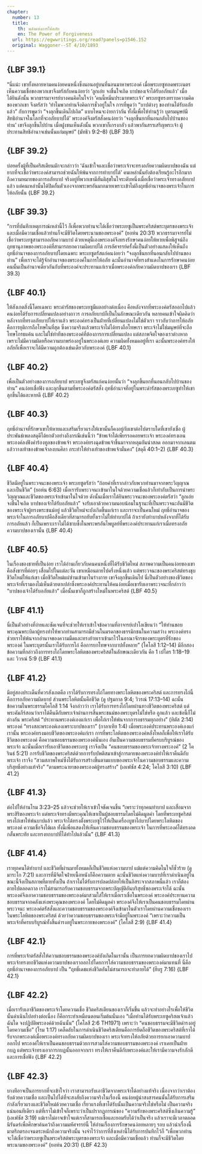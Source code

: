 ```yaml
---
chapter:
  number: 13
  title:
    th: พลังแห่งการให้อภัย
    en: The Power of Forgiveness
  url: https://egwwritings.org/read?panels=p1546.152
  original: Waggoner--ST 4/10/1893
---
```


## {LBF 39.1}

“นี่แน่ะ เขาทั้งหลายหามคนง่อยคนหนึ่งซึ่งนอนอยู่บนที่นอนมาหาพระองค์ เมื่อพระเยซูทอดพระเนตรเห็นความเชื่อของพวกเขาจึงตรัสกับคนง่อยว่า ‘ลูกเอ๋ย จงชื่นใจเถิด บาปของเจ้าได้รับอภัยแล้ว’ เมื่อได้ยินดังนั้น พวกธรรมาจารย์บางคนคิดในใจว่า ‘คนนี้หมิ่นประมาทพระเจ้า’ พระเยซูทรงทราบความคิดของพวกเขา จึงตรัสว่า ‘ทำไมพวกท่านจึงคิดการชั่วอยู่ในใจ การที่พูดว่า “บาปต่างๆ ของท่านได้รับอภัยแล้ว” กับการพูดว่า “จงลุกขึ้นเดินไปเถิด” แบบไหนจะง่ายกว่ากัน ทั้งนี้เพื่อให้ท่านรู้ว่า บุตรมนุษย์มีสิทธิอำนาจในโลกที่จะอภัยบาปได้’ พระองค์จึงตรัสสั่งคนง่อยว่า ‘จงลุกขึ้นยกที่นอนกลับไปบ้านของท่าน’ เขาจึงลุกขึ้นไปบ้าน เมื่อฝูงชนเห็นดังนั้น พวกเขาก็เกรงกลัว แล้วพากันสรรเสริญพระเจ้า ผู้ประทานสิทธิอำนาจเช่นนั้นแก่มนุษย์” (มัทธิว 9:2–8) {LBF 39.1}

## {LBF 39.2}

บ่อยครั้งผู้ที่เป็นคริสเตียนมักจะกล่าวว่า ‘ฉันเข้าใจและเชื่อว่าพระเจ้าจะทรงอภัยความผิดบาปของฉัน แต่ยากที่จะเชื่อว่าพระองค์สามารถช่วยฉันให้พ้นจากการทำบาปได้’ คนเหล่านั้นยังต้องเรียนรู้อะไรอีกมากถึงความหมายของการอภัยบาป จริงอยู่ที่พวกเขามีสันติสุขในใจระดับหนึ่งเมื่อเชื่อว่าพระเจ้าทรงอภัยบาปแล้ว แต่คนเหล่านั้นได้ปิดกั้นตัวเองจากพระพรอันมากมายเพราะเข้าไม่ถึงฤทธิ์อำนาจของพระเจ้าในการให้อภัยนั้น {LBF 39.2}

## {LBF 39.3}

“การที่บันทึกเหตุการณ์เหล่านี้ไว้ ก็เพื่อพวกท่านจะได้เชื่อว่าพระเยซูเป็นพระคริสต์พระบุตรของพระเจ้า และเมื่อมีความเชื่อแล้วท่านก็จะมีชีวิตโดยพระนามของพระองค์” (ยอห์น 20:31) พวกธรรมาจารย์ไม่เชื่อว่าพระเยซูสามารถอภัยความบาป ด้วยเหตุนี้เองพระองค์จึงทรงรักษาคนง่อยให้หายเพื่อพิสูจน์ถึงฤทธานุภาพของพระองค์ที่สามารถยกความผิดบาปได้ การอัศจรรย์ครั้งนี้เป็นตัวอย่างแสดงให้เห็นถึงฤทธิ์อำนาจของการอภัยบาปโดยเฉพาะ พระเยซูตรัสแก่คนง่อยว่า “จงลุกขึ้นยกที่นอนกลับไปบ้านของท่าน” เพื่อเราจะได้รู้จักอำนาจของพระองค์ในการให้อภัย ฉะนั้นอำนาจที่ทรงสำแดงในการรักษาคนง่อยคนนั้นเป็นอำนาจเดียวกันกับที่พระองค์จะประทานแก่เราเมื่อพระองค์อภัยความผิดบาปของเรา {LBF 39.3}

## {LBF 40.1}

ให้สังเกตสิ่งนี้โดยเฉพาะ พระดำรัสของพระเยซูมีผลอย่างต่อเนื่อง คือหลังจากที่พระองค์ตรัสออกไปแล้ว คนง่อยได้รับการเปลี่ยนแปลงอย่างถาวร การอภัยบาปก็เป็นในลักษณะเดียวกัน หลายคนเข้าใจผิดคิดว่า หลังจากที่ทรงอภัยบาปให้เราแล้ว พระองค์ทรงเป็นฝ่ายที่เปลี่ยนแปลงไม่ใช่ตัวเรา ราวกับว่าการให้อภัยคือการยุติการถือโทษในที่สุด ซึ่งความจริงแล้วพระเจ้าไม่ได้ทรงถือโทษเรา พระเจ้าไม่ใช่มนุษย์ที่จะถือโทษโกรธแค้น และไม่ใช่ท่าทีของพระองค์ที่ต้องการการเปลี่ยนแปลง แต่สภาพจิตใจของเราต่างหาก เพราะไม่มีความผิดหรือความบกพร่องอยู่ในพระองค์เลย ความผิดทั้งหมดอยู่ที่เรา ฉะนั้นพระองค์ทรงให้อภัยก็เพื่อเราจะได้มีความถูกต้องเช่นเดียวกับพระองค์ {LBF 40.1}

## {LBF 40.2}

เพื่อเป็นตัวอย่างของการอภัยบาป พระเยซูจึงตรัสแก่คนง่อยนั้นว่า “จงลุกขึ้นยกที่นอนกลับไปบ้านของท่าน” คนง่อยเชื่อฟัง และลุกขึ้นตามที่พระองค์ตรัสสั่ง ฤทธิ์อำนาจที่อยู่ในพระดำรัสของพระเยซูทำให้เขาลุกขึ้นได้และหายดี {LBF 40.2}

## {LBF 40.3}

ฤทธิ์อำนาจที่รักษาเขาให้หายและเสริมเรี่ยวแรงให้เขานั้นก็คงอยู่กับเขาต่อไปตราบใดที่เขายังเชื่อ ผู้ประพันธ์เพลงสดุดีได้ยกตัวอย่างถึงกรณีเช่นนี้ว่า “ข้าพเจ้าได้เพียรรอคอยพระเจ้า พระองค์ทรงเอนพระองค์ลงฟังคำร้องทูลของข้าพเจ้า พระองค์ทรงฉุดข้าพเจ้าขึ้นมาจากหลุมอันน่าสลด ออกมาจากเลนตม แล้ววางเท้าของข้าพเจ้าลงบนศิลา กระทำให้ย่างเท้าของข้าพเจ้ามั่นคง” (สดุดี 40:1–2) {LBF 40.3}

## {LBF 40.4}

ชีวิตมีอยู่ในพระวจนะของพระเจ้า พระเยซูตรัสว่า “ถ้อยคำที่เรากล่าวกับพวกท่านมาจากพระวิญญาณและเป็นชีวิต” (ยอห์น 6:63) เมื่อเรารับพระวจนะเข้ามาในใจด้วยความเชื่อแล้วก็เท่ากับเป็นการนำพระวิญญาณและชีวิตของพระเจ้าเข้ามาในใจด้วย ดังนั้นเมื่อเราได้ยินพระวจนะของพระองค์ตรัสว่า “ลูกเอ๋ย จงชื่นใจเถิด บาปของเจ้าได้รับอภัยแล้ว” จงรับเอาด้วยความนอบน้อมในฐานะที่เป็นพระวจนะอันมีชีวิตของพระเจ้าผู้ทรงพระชนม์อยู่ แล้วชีวิตใหม่จะบังเกิดขึ้นแก่เรา และเราจะเป็นคนใหม่ ฤทธิ์อำนาจของพระเจ้าในการอภัยบาปคือสิ่งเดียวที่สามารถยับยั้งเราไม่ให้ทำบาปได้ ถ้าเรายังทำบาปหลังจากที่ได้รับการอภัยแล้ว ก็เป็นเพราะเราไม่ได้ซาบซึ้งในพระพรอันไพบูลย์ที่พระองค์ประทานแก่เราเมื่อทรงอภัยความบาปของเรานั้น {LBF 40.4}

## {LBF 40.5}

ในเรื่องของชายที่เป็นง่อย เราได้อ่านเกี่ยวกับคนคนหนึ่งที่ได้รับชีวิตใหม่ สภาพความเป็นคนง่อยของเขาคือสังขารที่ค่อยๆ เสื่อมไปในแต่ละวัน เขาเหมือนตายไปครึ่งหนึ่งแล้ว แต่พระวจนะของพระคริสต์ทรงชุบชีวิตใหม่ให้แก่เขา เมื่อชีวิตใหม่แผ่ซ่านเข้ามาในร่างกาย เขาจึงลุกขึ้นเดินไป นี่เป็นตัวอย่างของชีวิตของพระเจ้าที่เรามองไม่เห็นด้วยตาเปล่าซึ่งพระองค์ประทานให้คนง่อยเมื่อเขารับเอาพระวจนะที่กล่าวว่า “บาปของเจ้าได้รับอภัยแล้ว” เมื่อนั้นเขาก็ถูกสร้างใหม่ในพระคริสต์ {LBF 40.5}

## {LBF 41.1}

นี่เป็นตัวอย่างที่ง่ายและชัดเจนที่จะช่วยให้เราเข้าใจข้อความที่อาจารย์เปาโลเขียนว่า “ให้ท่านขอบพระคุณพระบิดาผู้ทรงทำให้พวกท่านสามารถมีส่วนในมรดกของธรรมิกชนในความสว่าง พระองค์ทรงช่วยเราให้พ้นจากอำนาจของความมืดและทรงย้ายเราเข้ามาไว้ในอาณาจักรของพระบุตรที่รักของพระองค์ ในพระบุตรนั้นเราได้รับการไถ่ คือการยกโทษจากบาปทั้งหลาย” (โคโลสี 1:12–14) มีอีกสองข้อความที่กล่าวถึงการทรงไถ่โดยพระโลหิตของพระคริสต์ในลักษณะเดียวกัน คือ 1 เปโตร 1:18–19 และ วิวรณ์ 5:9 {LBF 41.1}

## {LBF 41.2}

มีอยู่สองประเด็นที่ควรสังเกตคือ เราได้รับการทรงไถ่โดยทางพระโลหิตของพระคริสต์ และการทรงไถ่นี้คือการอภัยความผิดบาป ส่วนพระโลหิตนั้นคือชีวิต (ดู ปฐมกาล 9:4; วิวรณ์ 17:13–14) ฉะนั้นข้อความในพระธรรมโคโลสี 1:14 จึงกล่าวว่า เราได้รับการทรงไถ่โดยผ่านทางชีวิตของพระคริสต์ แต่พระคัมภีร์สอนว่าเราได้คืนดีกับพระเจ้าผ่านการสิ้นพระชนม์ของพระบุตรไม่ใช่หรือ ถูกแล้ว และข้อนี้ก็ไม่ต่างกัน พระคริสต์ “ประทานพระองค์เองแก่เรา เพื่อไถ่เราให้พ้นจากการอธรรมทุกอย่าง” (ทิตัส 2:14) พระองค์ “ทรงสละพระองค์เองเพราะบาปของเรา” (กาลาเทีย 1:4) เมื่อพระองค์ประทานพระองค์เองแก่เรานั้น พระองค์ทรงมอบชีวิตของพระองค์แก่เรา การที่พระโลหิตของพระองค์หลั่งไหลก็เพื่อให้เราได้รับชีวิตของพระองค์ คือความชอบธรรมของพระองค์นั่นเอง อันเป็นความชอบธรรมที่ครบบริบูรณ์ของพระเจ้า ฉะนั้นเมื่อเรารับเอาชีวิตของพระเยซู เราจึงเป็น “คนชอบธรรมของพระเจ้าทางพระองค์” (2 โครินธ์ 5:21) การรับชีวิตของพระคริสต์ด้วยการรับบัพติสมาเข้าสู่การตายของพระองค์ทำให้เราคืนดีกับพระเจ้า เราจึง “สวมสภาพใหม่ซึ่งได้รับการสร้างขึ้นตามแบบของพระเจ้าในความชอบธรรมและความบริสุทธิ์อย่างแท้จริง” “ตามพระฉายาของพระองค์ผู้ทรงสร้าง” (เอเฟซัส 4:24; โคโลสี 3:10) {LBF 41.2}

## {LBF 41.3}

ต่อไปให้อ่านโรม 3:23–25 แล้วจะช่วยให้เราเข้าใจชัดเจนขึ้น “เพราะว่าทุกคนทำบาป และเสื่อมจากพระสิริของพระเจ้า แต่พระเจ้าทรงมีพระคุณให้เขาเป็นผู้ชอบธรรมโดยไม่คิดมูลค่า โดยที่พระเยซูคริสต์ทรงไถ่เขาให้พ้นบาปแล้ว พระเจ้าได้ทรงตั้งพระเยซูไว้ให้เป็นเครื่องบูชาไถ่บาปโดยพระโลหิตของพระองค์ ความเชื่อจึงได้ผล ทั้งนี้เพื่อแสดงให้เห็นความชอบธรรมของพระเจ้า ในการที่พระองค์ได้ทรงอดกลั้นพระทัย และทรงยกบาปที่ได้ทำไปแล้วนั้น” {LBF 41.3}

## {LBF 41.4}

เราทุกคนได้ทำบาป และชีวิตที่ผ่านมาทั้งหมดก็เป็นชีวิตแห่งความบาป แม้แต่ความคิดในใจก็ชั่วร้าย (ดู มาระโก 7:21) และการที่มีจิตใจฝ่ายเนื้อหนังก็คือความตาย ฉะนั้นชีวิตแห่งความบาปที่เราดำเนินอยู่ในขณะนี้จึงเป็นสภาพที่ตายทั้งเป็น ถ้าเราไม่ได้รับการปลดปล่อยให้เป็นอิสระจากสภาพนี้แล้ว เราก็ต้องตายไปตลอดกาล เราไม่สามารถรับความชอบธรรมจากพระบัญญัติอันบริสุทธิ์ของพระเจ้าได้ ฉะนั้น พระองค์จึงเอาความชอบธรรมของพระองค์มาสวมใส่ให้เราเมื่อเราเชื่อในพระองค์ พระองค์ประทานความชอบธรรมจากคลังแห่งพระคุณของพระองค์ โดยไม่คิดมูลค่า พระองค์จึงให้เราเป็นคนชอบธรรมโดยผ่านพระวจนะ พระองค์ตรัสสั่งและความชอบธรรมของพระองค์จึงเข้ามาในตัวเราโดยผ่านความเชื่อของเราในพระโลหิตของพระคริสต์ ด้วยว่าความชอบธรรมของพระเจ้ามีอยู่ในพระองค์ “เพราะว่าความเป็นพระเจ้าที่ครบบริบูรณ์ทั้งสิ้นดำรงอยู่ในพระกายของพระองค์” (โคโลสี 2:9) {LBF 41.4}

## {LBF 42.1}

การที่พระเจ้าตรัสสั่งให้ความชอบธรรมของพระองค์บังเกิดในเรานั้น เป็นการยกความผิดบาปของเราไป พระเจ้าทรงยกชีวิตแห่งความบาปของเราออกไปโดยการใส่ความชอบธรรมของพระองค์มาแทนที่ นี่คือฤทธิ์อำนาจของการอภัยบาป เป็น “ฤทธิ์เดชแห่งชีวิตอันไม่สามารถจะทำลายได้” (ฮีบรู 7:16) {LBF 42.1}

## {LBF 42.2}

เมื่อเรารับเอาชีวิตของพระเจ้าโดยความเชื่อ ชีวิตคริสเตียนของเราก็เริ่มขึ้น แล้วจะทำอย่างไรเพื่อให้ชีวิตนั้นดำเนินไปอย่างต่อเนื่อง ก็คือกระทำเหมือนตอนเริ่มต้นนั่นเอง “เมื่อท่านได้รับพระเยซูคริสตเจ้าแล้วฉันใด จงปฏิบัติพระองค์ด้วยฉันนั้น” (โคโลสี 2:6 TH1971) เพราะว่า “คนชอบธรรมจะมีชีวิตดำรงอยู่โดยความเชื่อ” (โรม 1:17) เคล็ดลับในการดำเนินชีวิตคริสเตียนคือการยึดถือชีวิตของพระคริสต์ที่เราได้รับจากพระองค์เมื่อพระองค์ทรงอภัยความผิดบาปของเรา พระเจ้าทรงให้อภัยด้วยการยกเอาความบาปออกไป พระองค์ให้เราเป็นคนชอบธรรมด้วยการสวมใส่ความชอบธรรมของพระองค์ เราเคยเป็นฝ่ายกบฏ แต่พระเจ้าทรงเอาการกบฏนั้นออกจากเรา ทรงให้เราคืนดีกับพระองค์และให้เรามีความจงรักภักดีและการเชื่อฟัง {LBF 42.2}

## {LBF 42.3}

บางทีอาจเป็นการยากที่จะเข้าใจว่า เราสามารถรับเอาชีวิตจากพระเจ้าได้อย่างแท้จริง เนื่องจากว่าเราต้องรับด้วยความเชื่อ และเป็นไปได้ที่จะสงสัยถึงความจริงในเรื่องนี้ คนง่อยผู้น่าสงสารคนนั้นได้รับการเสริมกำลังเรี่ยวแรงและชีวิตใหม่ด้วยความเชื่อ เรี่ยวแรงที่เขาได้รับนั้นเป็นความจริงใช่หรือไม่ เป็นความจริงแน่นอนทีเดียว แต่ที่เราไม่เข้าใจก็เพราะว่าเป็นปรากฏการณ์ของ “ความรักของพระคริสต์ซึ่งเกินความรู้” (เอเฟซัส 3:19) แม้เราไม่อาจเข้าใจแต่เราก็สามารถเชื่อและยอมรับได้ว่าเป็นจริง แล้วเราจะมีเวลาตลอดนิรันดร์เพื่อศึกษาค้นคว้าถึงความมหัศจรรย์นี้ ให้อ่านเรื่องการรักษาคนง่อยหลายๆ รอบ แล้วนำเรื่องนี้มาตรึกตรองจนตระหนักถึงความจริงนั้น จงจำไว้ว่าการที่สิ่งเหล่านี้ได้รับการบันทึกไว้ก็ “เพื่อพวกท่านจะได้เชื่อว่าพระเยซูเป็นพระคริสต์พระบุตรของพระเจ้า และเมื่อมีความเชื่อแล้ว ท่านก็จะมีชีวิตโดยพระนามของพระองค์” (ยอห์น 20:31) {LBF 42.3}

